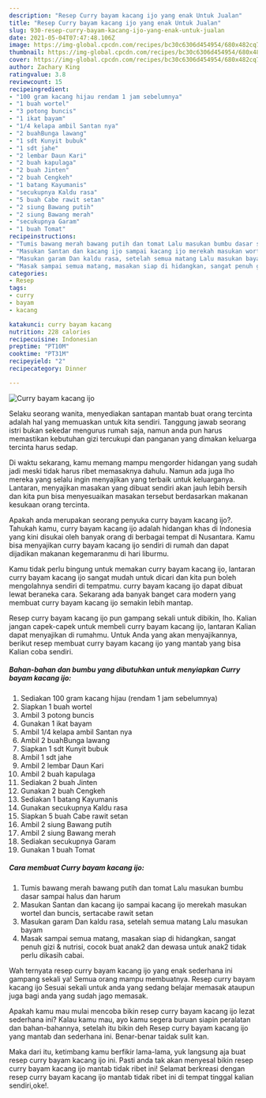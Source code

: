 ```yaml
---
description: "Resep Curry bayam kacang ijo yang enak Untuk Jualan"
title: "Resep Curry bayam kacang ijo yang enak Untuk Jualan"
slug: 930-resep-curry-bayam-kacang-ijo-yang-enak-untuk-jualan
date: 2021-05-04T07:47:48.106Z
image: https://img-global.cpcdn.com/recipes/bc30c6306d454954/680x482cq70/curry-bayam-kacang-ijo-foto-resep-utama.jpg
thumbnail: https://img-global.cpcdn.com/recipes/bc30c6306d454954/680x482cq70/curry-bayam-kacang-ijo-foto-resep-utama.jpg
cover: https://img-global.cpcdn.com/recipes/bc30c6306d454954/680x482cq70/curry-bayam-kacang-ijo-foto-resep-utama.jpg
author: Zachary King
ratingvalue: 3.8
reviewcount: 15
recipeingredient:
- "100 gram kacang hijau rendam 1 jam sebelumnya"
- "1 buah wortel"
- "3 potong buncis"
- "1 ikat bayam"
- "1/4 kelapa ambil Santan nya"
- "2 buahBunga lawang"
- "1 sdt Kunyit bubuk"
- "1 sdt jahe"
- "2 lembar Daun Kari"
- "2 buah kapulaga"
- "2 buah Jinten"
- "2 buah Cengkeh"
- "1 batang Kayumanis"
- "secukupnya Kaldu rasa"
- "5 buah Cabe rawit setan"
- "2 siung Bawang putih"
- "2 siung Bawang merah"
- "secukupnya Garam"
- "1 buah Tomat"
recipeinstructions:
- "Tumis bawang merah bawang putih dan tomat Lalu masukan bumbu dasar sampai halus dan harum"
- "Masukan Santan dan kacang ijo sampai kacang ijo merekah masukan wortel dan buncis, sertacabe rawit setan"
- "Masukan garam Dan kaldu rasa, setelah semua matang Lalu masukan bayam"
- "Masak sampai semua matang, masakan siap di hidangkan, sangat penuh gizi &amp; nutrisi, cocok buat anak2 dan dewasa untuk anak2 tidak perlu dikasih cabai."
categories:
- Resep
tags:
- curry
- bayam
- kacang

katakunci: curry bayam kacang 
nutrition: 228 calories
recipecuisine: Indonesian
preptime: "PT10M"
cooktime: "PT31M"
recipeyield: "2"
recipecategory: Dinner

---
```



![Curry bayam kacang ijo](https://img-global.cpcdn.com/recipes/bc30c6306d454954/680x482cq70/curry-bayam-kacang-ijo-foto-resep-utama.jpg)

Selaku seorang wanita, menyediakan santapan mantab buat orang tercinta adalah hal yang memuaskan untuk kita sendiri. Tanggung jawab seorang istri bukan sekedar mengurus rumah saja, namun anda pun harus memastikan kebutuhan gizi tercukupi dan panganan yang dimakan keluarga tercinta harus sedap.

Di waktu  sekarang, kamu memang mampu mengorder hidangan yang sudah jadi meski tidak harus ribet memasaknya dahulu. Namun ada juga lho mereka yang selalu ingin menyajikan yang terbaik untuk keluarganya. Lantaran, menyajikan masakan yang dibuat sendiri akan jauh lebih bersih dan kita pun bisa menyesuaikan masakan tersebut berdasarkan makanan kesukaan orang tercinta. 



Apakah anda merupakan seorang penyuka curry bayam kacang ijo?. Tahukah kamu, curry bayam kacang ijo adalah hidangan khas di Indonesia yang kini disukai oleh banyak orang di berbagai tempat di Nusantara. Kamu bisa menyajikan curry bayam kacang ijo sendiri di rumah dan dapat dijadikan makanan kegemaranmu di hari liburmu.

Kamu tidak perlu bingung untuk memakan curry bayam kacang ijo, lantaran curry bayam kacang ijo sangat mudah untuk dicari dan kita pun boleh mengolahnya sendiri di tempatmu. curry bayam kacang ijo dapat dibuat lewat beraneka cara. Sekarang ada banyak banget cara modern yang membuat curry bayam kacang ijo semakin lebih mantap.

Resep curry bayam kacang ijo pun gampang sekali untuk dibikin, lho. Kalian jangan capek-capek untuk membeli curry bayam kacang ijo, lantaran Kalian dapat menyajikan di rumahmu. Untuk Anda yang akan menyajikannya, berikut resep membuat curry bayam kacang ijo yang mantab yang bisa Kalian coba sendiri.

<!--inarticleads1-->

##### Bahan-bahan dan bumbu yang dibutuhkan untuk menyiapkan Curry bayam kacang ijo:

1. Sediakan 100 gram kacang hijau (rendam 1 jam sebelumnya)
1. Siapkan 1 buah wortel
1. Ambil 3 potong buncis
1. Gunakan 1 ikat bayam
1. Ambil 1/4 kelapa ambil Santan nya
1. Ambil 2 buahBunga lawang
1. Siapkan 1 sdt Kunyit bubuk
1. Ambil 1 sdt jahe
1. Ambil 2 lembar Daun Kari
1. Ambil 2 buah kapulaga
1. Sediakan 2 buah Jinten
1. Gunakan 2 buah Cengkeh
1. Sediakan 1 batang Kayumanis
1. Gunakan secukupnya Kaldu rasa
1. Siapkan 5 buah Cabe rawit setan
1. Ambil 2 siung Bawang putih
1. Ambil 2 siung Bawang merah
1. Sediakan secukupnya Garam
1. Gunakan 1 buah Tomat




<!--inarticleads2-->

##### Cara membuat Curry bayam kacang ijo:

1. Tumis bawang merah bawang putih dan tomat Lalu masukan bumbu dasar sampai halus dan harum
1. Masukan Santan dan kacang ijo sampai kacang ijo merekah masukan wortel dan buncis, sertacabe rawit setan
1. Masukan garam Dan kaldu rasa, setelah semua matang Lalu masukan bayam
1. Masak sampai semua matang, masakan siap di hidangkan, sangat penuh gizi &amp; nutrisi, cocok buat anak2 dan dewasa untuk anak2 tidak perlu dikasih cabai.




Wah ternyata resep curry bayam kacang ijo yang enak sederhana ini gampang sekali ya! Semua orang mampu membuatnya. Resep curry bayam kacang ijo Sesuai sekali untuk anda yang sedang belajar memasak ataupun juga bagi anda yang sudah jago memasak.

Apakah kamu mau mulai mencoba bikin resep curry bayam kacang ijo lezat sederhana ini? Kalau kamu mau, ayo kamu segera buruan siapin peralatan dan bahan-bahannya, setelah itu bikin deh Resep curry bayam kacang ijo yang mantab dan sederhana ini. Benar-benar taidak sulit kan. 

Maka dari itu, ketimbang kamu berfikir lama-lama, yuk langsung aja buat resep curry bayam kacang ijo ini. Pasti anda tak akan menyesal bikin resep curry bayam kacang ijo mantab tidak ribet ini! Selamat berkreasi dengan resep curry bayam kacang ijo mantab tidak ribet ini di tempat tinggal kalian sendiri,oke!.

